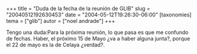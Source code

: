 +++
title = "Duda de la fecha de la reunión de GLIB"
slug = "20040512192630453"
date = "2004-05-12T19:26:30-06:00"
[taxonomies]
tema = ["glib"]
autor = ["noel andrade"]
+++

Tengo una duda:Para la próxima reunión, lo que pasa es que me confundo
de fechas. Haber, el próximo 15 de Mayo ¿va a haber alguna junta?,
porque el 22 de mayo es la de Celaya ¿verdad?.

